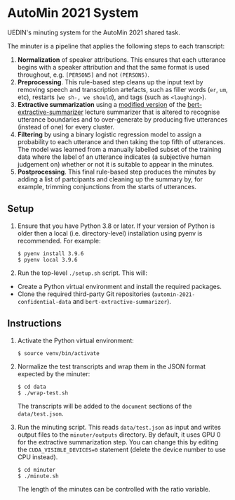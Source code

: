 # AutoMin 2021 System

UEDIN's minuting system for the AutoMin 2021 shared task.

The minuter is a pipeline that applies the following steps to each transcript:

 1. **Normalization** of speaker attributions. This ensures that each utterance begins with a speaker attribution and that the same format is used throughout, e.g. `[PERSON5]` and not `(PERSON5)`.
 1. **Preprocessing**. This rule-based step cleans up the input text by removing speech and transcription artefacts, such as filler words (`er`, `um`, etc), restarts (`we sh-, we should`), and tags (such as `<laughing>`).
 1. **Extractive summarization** using a [modified version](https://github.com/pjwilliams/bert-extractive-summarizer) of the [bert-extractive-summarizer](https://github.com/dmmiller612/bert-extractive-summarizer) lecture summarizer that is altered to recognise utterance boundaries and to over-generate by producing five utterances (instead of one) for every cluster.
 1. **Filtering** by using a binary logistic regression model to assign a probability to each utterance and then taking the top fifth of utterances. The model was learned from a manually labelled subset of the training data where the label of an utterance indicates (a subjective human judgement on) whether or not it is suitable to appear in the minutes.
 1. **Postprocessing**. This final rule-based step produces the minutes by adding a list of partcipants and cleaning up the summary by, for example, trimming conjunctions from the starts of utterances.

## Setup

1. Ensure that you have Python 3.8 or later. If your version of Python is older then a local (i.e. directory-level) installation using pyenv is recommended. For example:

   ```
   $ pyenv install 3.9.6
   $ pyenv local 3.9.6
   ```

1. Run the top-level `./setup.sh` script. This will:
  * Create a Python virtual environment and install the required packages.
  * Clone the required third-party Git repositories (`automin-2021-confidential-data` and `bert-extractive-summarizer`).

## Instructions

1. Activate the Python virtual environment:

   ```
   $ source venv/bin/activate
   ```

1. Normalize the test transcripts and wrap them in the JSON format expected by the minuter:

   ```
   $ cd data
   $ ./wrap-test.sh
   ```

   The transcripts will be added to the `document` sections of the `data/test.json`.

1. Run the minuting script. This reads `data/test.json` as input and writes output files to the `minuter/outputs` directory. By default, it uses GPU 0 for the extractive summarization step. You can change this by editing the ```CUDA_VISIBLE_DEVICES=0``` statement (delete the device number to use CPU instead).

   ```
   $ cd minuter
   $ ./minute.sh
   ```
   The length of the minutes can be controlled with the ratio variable.

